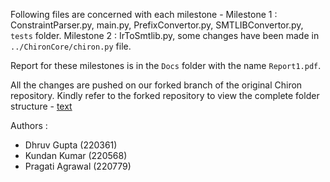 Following files are concerned with each milestone - 
Milestone 1 : ConstraintParser.py, main.py, PrefixConvertor.py, SMTLIBConvertor.py, `tests` folder.
Milestone 2 : IrToSmtlib.py, some changes have been made in `../ChironCore/chiron.py` file.

Report for these milestones is in the `Docs` folder with the name `Report1.pdf`.

All the changes are pushed on our forked branch of the original Chiron repository. Kindly refer to the forked repository to view the complete folder structure - [text](https://github.com/dhruvgupta22/ProofEngine)

Authors : 
- Dhruv Gupta (220361)
- Kundan Kumar (220568)
- Pragati Agrawal (220779)